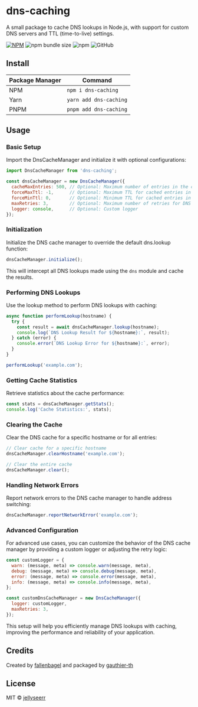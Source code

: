 # dns-caching

A small package to cache DNS lookups in Node.js, with support for custom DNS servers and TTL (time-to-live) settings.

[![NPM](https://img.shields.io/npm/v/dns-caching.svg)](https://www.npmjs.com/package/dns-caching) ![npm bundle size](https://img.shields.io/bundlephobia/min/dns-caching) ![npm](https://img.shields.io/npm/dt/dns-caching) ![GitHub](https://img.shields.io/github/license/jellyseerr/dns-caching)

## Install

| Package Manager | Command |
|---|---|
| NPM | `npm i dns-caching` |
| Yarn | `yarn add dns-caching` |
| PNPM | `pnpm add dns-caching` |

## Usage

### Basic Setup

Import the DnsCacheManager and initialize it with optional configurations:

```javascript
import DnsCacheManager from 'dns-caching';

const dnsCacheManager = new DnsCacheManager({
  cacheMaxEntries: 500, // Optional: Maximum number of entries in the cache
  forceMaxTtl: -1,      // Optional: Maximum TTL for cached entries in ms (-1 = no limit)
  forceMinTtl: 0,       // Optional: Minimum TTL for cached entries in ms
  maxRetries: 3,        // Optional: Maximum number of retries for DNS lookup
  logger: console,      // Optional: Custom logger
});
```

### Initialization

Initialize the DNS cache manager to override the default dns.lookup function:

```javascript
dnsCacheManager.initialize();
```

This will intercept all DNS lookups made using the `dns` module and cache the results.

### Performing DNS Lookups

Use the lookup method to perform DNS lookups with caching:

```javascript
async function performLookup(hostname) {
  try {
    const result = await dnsCacheManager.lookup(hostname);
    console.log(`DNS Lookup Result for ${hostname}:`, result);
  } catch (error) {
    console.error(`DNS Lookup Error for ${hostname}:`, error);
  }
}

performLookup('example.com');
```

### Getting Cache Statistics

Retrieve statistics about the cache performance:

```javascript
const stats = dnsCacheManager.getStats();
console.log('Cache Statistics:', stats);
```

### Clearing the Cache

Clear the DNS cache for a specific hostname or for all entries:

```javascript
// Clear cache for a specific hostname
dnsCacheManager.clearHostname('example.com');

// Clear the entire cache
dnsCacheManager.clear();
```

### Handling Network Errors

Report network errors to the DNS cache manager to handle address switching:

```javascript
dnsCacheManager.reportNetworkError('example.com');
```

### Advanced Configuration

For advanced use cases, you can customize the behavior of the DNS cache manager by providing a custom logger or adjusting the retry logic:

```javascript
const customLogger = {
  warn: (message, meta) => console.warn(message, meta),
  debug: (message, meta) => console.debug(message, meta),
  error: (message, meta) => console.error(message, meta),
  info: (message, meta) => console.info(message, meta),
};

const customDnsCacheManager = new DnsCacheManager({
  logger: customLogger,
  maxRetries: 3,
});
```

This setup will help you efficiently manage DNS lookups with caching, improving the performance and reliability of your application.

## Credits

Created by [fallenbagel](https://github.com/fallenbagel) and packaged by [gauthier-th](https://github.com/gauthier-thc)

## License

MIT © [jellyseerr](https://github.com/jellyseerr)
